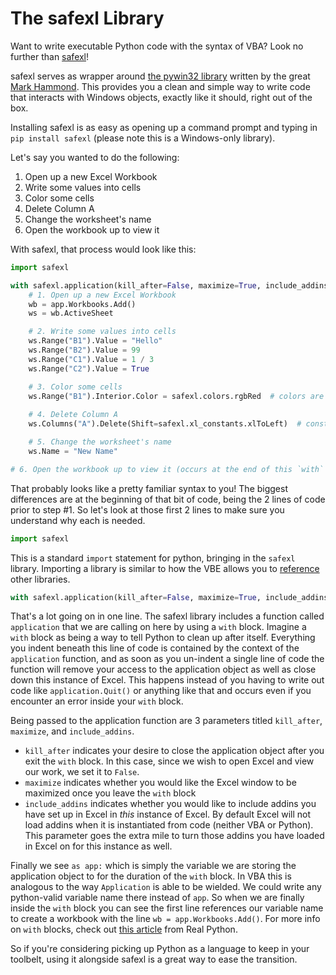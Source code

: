 # The safexl Library

Want to write executable Python code with the syntax of VBA? Look no further than [safexl](https://github.com/ThePoetCoder/safexl)!

safexl serves as wrapper around [the pywin32 library](https://github.com/mhammond/pywin32) written by the great [Mark Hammond](https://www.reddit.com/r/Python/comments/402ccx/help_me_appreciate_mark_hammond/). This provides you a clean and simple way to write code that interacts with Windows objects, exactly like it should, right out of the box.

Installing safexl is as easy as opening up a command prompt and typing in `pip install safexl` (please note this is a Windows-only library).

Let's say you wanted to do the following:
1. Open up a new Excel Workbook
2. Write some values into cells
3. Color some cells
4. Delete Column A
5. Change the worksheet's name
6. Open the workbook up to view it

With safexl, that process would look like this:
```python
import safexl

with safexl.application(kill_after=False, maximize=True, include_addins=True) as app:
    # 1. Open up a new Excel Workbook
    wb = app.Workbooks.Add()
    ws = wb.ActiveSheet

    # 2. Write some values into cells
    ws.Range("B1").Value = "Hello"
    ws.Range("B2").Value = 99
    ws.Range("C1").Value = 1 / 3
    ws.Range("C2").Value = True

    # 3. Color some cells
    ws.Range("B1").Interior.Color = safexl.colors.rgbRed  # colors are included
    
    # 4. Delete Column A
    ws.Columns("A").Delete(Shift=safexl.xl_constants.xlToLeft)  # constants are included

    # 5. Change the worksheet's name
    ws.Name = "New Name"

# 6. Open the workbook up to view it (occurs at the end of this `with` block when `kill_after=False` above)

```
That probably looks like a pretty familiar syntax to you! The biggest differences are at the beginning of that bit of code, being the 2 lines of code prior to step #1. So let's look at those first 2 lines to make sure you understand why each is needed.

```python
import safexl
```
This is a standard `import` statement for python, bringing in the `safexl` library. Importing a library is similar to how the VBE allows you to [reference](../master/references.md) other libraries. 

```python
with safexl.application(kill_after=False, maximize=True, include_addins=True) as app:
```

That's a lot going on in one line. The safexl library includes a function called `application` that we are calling on here by using a `with` block. Imagine a `with` block as being a way to tell Python to clean up after itself. Everything you indent beneath this line of code is contained by the context of the `application` function, and as soon as you un-indent a single line of code the function will remove your access to the application object as well as close down this instance of Excel. This happens instead of you having to write out code like `application.Quit()` or anything like that and occurs even if you encounter an error inside your `with` block.

Being passed to the application function are 3 parameters titled `kill_after`, `maximize`, and `include_addins`. 
* `kill_after` indicates your desire to close the application object after you exit the `with` block. In this case, since we wish to open Excel and view our work, we set it to `False`.
* `maximize` indicates whether you would like the Excel window to be maximized once you leave the `with` block
* `include_addins` indicates whether you would like to include addins you have set up in Excel in *this* instance of Excel. By default Excel will not load addins when it is instantiated from code (neither VBA or Python). This parameter goes the extra mile to turn those addins you have loaded in Excel on for this instance as well.

Finally we see `as app:` which is simply the variable we are storing the application object to for the duration of the `with` block. In VBA this is analogous to the way `Application` is able to be wielded. We could write any python-valid variable name there instead of `app`. So when we are finally inside the `with` block you can see the first line references our variable name to create a workbook with the line `wb = app.Workbooks.Add()`. For more info on `with` blocks, check out [this article](https://realpython.com/python-keywords/#structure-keywords-def-class-with-as-pass-lambda) from Real Python.

So if you're considering picking up Python as a language to keep in your toolbelt, using it alongside safexl is a great way to ease the transition.